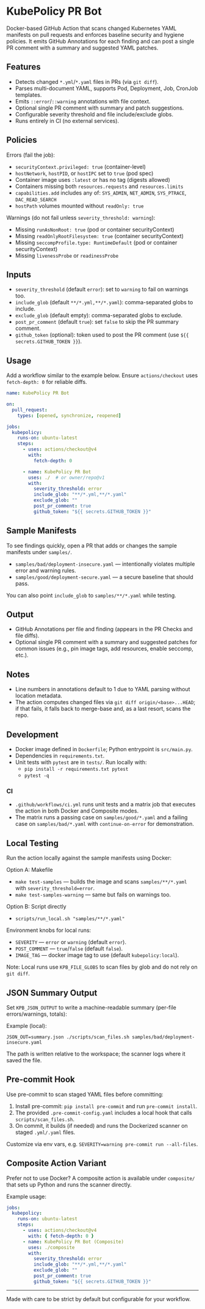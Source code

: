 # KubePolicy PR Bot

Docker-based GitHub Action that scans changed Kubernetes YAML manifests on pull requests and enforces baseline security and hygiene policies. It emits GitHub Annotations for each finding and can post a single PR comment with a summary and suggested YAML patches.

## Features
- Detects changed `*.yml`/`*.yaml` files in PRs (via `git diff`).
- Parses multi-document YAML, supports Pod, Deployment, Job, CronJob templates.
- Emits `::error`/`::warning` annotations with file context.
- Optional single PR comment with summary and patch suggestions.
- Configurable severity threshold and file include/exclude globs.
- Runs entirely in CI (no external services).

## Policies

Errors (fail the job):
- `securityContext.privileged: true` (container-level)
- `hostNetwork`, `hostPID`, or `hostIPC` set to `true` (pod spec)
- Container image uses `:latest` or has no tag (digests allowed)
- Containers missing both `resources.requests` and `resources.limits`
- `capabilities.add` includes any of: `SYS_ADMIN`, `NET_ADMIN`, `SYS_PTRACE`, `DAC_READ_SEARCH`
- `hostPath` volumes mounted without `readOnly: true`

Warnings (do not fail unless `severity_threshold: warning`):
- Missing `runAsNonRoot: true` (pod or container securityContext)
- Missing `readOnlyRootFilesystem: true` (container securityContext)
- Missing `seccompProfile.type: RuntimeDefault` (pod or container securityContext)
- Missing `livenessProbe` or `readinessProbe`

## Inputs
- `severity_threshold` (default `error`): set to `warning` to fail on warnings too.
- `include_glob` (default `**/*.yml,**/*.yaml`): comma-separated globs to include.
- `exclude_glob` (default empty): comma-separated globs to exclude.
- `post_pr_comment` (default `true`): set `false` to skip the PR summary comment.
- `github_token` (optional): token used to post the PR comment (use `${{ secrets.GITHUB_TOKEN }}`).

## Usage
Add a workflow similar to the example below. Ensure `actions/checkout` uses `fetch-depth: 0` for reliable diffs.

```yaml
name: KubePolicy PR Bot

on:
  pull_request:
    types: [opened, synchronize, reopened]

jobs:
  kubepolicy:
    runs-on: ubuntu-latest
    steps:
      - uses: actions/checkout@v4
        with:
          fetch-depth: 0

      - name: KubePolicy PR Bot
        uses: ./  # or owner/repo@v1
        with:
          severity_threshold: error
          include_glob: "**/*.yml,**/*.yaml"
          exclude_glob: ""
          post_pr_comment: true
          github_token: "${{ secrets.GITHUB_TOKEN }}"
```

## Sample Manifests
To see findings quickly, open a PR that adds or changes the sample manifests under `samples/`.

- `samples/bad/deployment-insecure.yaml` — intentionally violates multiple error and warning rules.
- `samples/good/deployment-secure.yaml` — a secure baseline that should pass.

You can also point `include_glob` to `samples/**/*.yaml` while testing.

## Output
- GitHub Annotations per file and finding (appears in the PR Checks and file diffs).
- Optional single PR comment with a summary and suggested patches for common issues (e.g., pin image tags, add resources, enable seccomp, etc.).

## Notes
- Line numbers in annotations default to 1 due to YAML parsing without location metadata.
- The action computes changed files via `git diff origin/<base>...HEAD`; if that fails, it falls back to merge-base and, as a last resort, scans the repo.

## Development
- Docker image defined in `Dockerfile`; Python entrypoint is `src/main.py`.
- Dependencies in `requirements.txt`.
- Unit tests with `pytest` are in `tests/`. Run locally with:
  - `pip install -r requirements.txt pytest`
  - `pytest -q`

### CI
- `.github/workflows/ci.yml` runs unit tests and a matrix job that executes the action in both Docker and Composite modes.
- The matrix runs a passing case on `samples/good/*.yaml` and a failing case on `samples/bad/*.yaml` with `continue-on-error` for demonstration.

## Local Testing
Run the action locally against the sample manifests using Docker:

Option A: Makefile
- `make test-samples` — builds the image and scans `samples/**/*.yaml` with `severity_threshold=error`.
- `make test-samples-warning` — same but fails on warnings too.

Option B: Script directly
- `scripts/run_local.sh "samples/**/*.yaml"`

Environment knobs for local runs:
- `SEVERITY` — `error` or `warning` (default `error`).
- `POST_COMMENT` — `true`/`false` (default `false`).
- `IMAGE_TAG` — docker image tag to use (default `kubepolicy:local`).

Note: Local runs use `KPB_FILE_GLOBS` to scan files by glob and do not rely on `git diff`.

## JSON Summary Output
Set `KPB_JSON_OUTPUT` to write a machine-readable summary (per-file errors/warnings, totals):

Example (local):
```
JSON_OUT=summary.json ./scripts/scan_files.sh samples/bad/deployment-insecure.yaml
```
The path is written relative to the workspace; the scanner logs where it saved the file.

## Pre-commit Hook
Use pre-commit to scan staged YAML files before committing:

1) Install pre-commit: `pip install pre-commit` and run `pre-commit install`.
2) The provided `.pre-commit-config.yaml` includes a local hook that calls `scripts/scan_files.sh`.
3) On commit, it builds (if needed) and runs the Dockerized scanner on staged `.yml/.yaml` files.

Customize via env vars, e.g. `SEVERITY=warning pre-commit run --all-files`.

## Composite Action Variant
Prefer not to use Docker? A composite action is available under `composite/` that sets up Python and runs the scanner directly.

Example usage:
```yaml
jobs:
  kubepolicy:
    runs-on: ubuntu-latest
    steps:
      - uses: actions/checkout@v4
        with: { fetch-depth: 0 }
      - name: KubePolicy PR Bot (Composite)
        uses: ./composite
        with:
          severity_threshold: error
          include_glob: "**/*.yml,**/*.yaml"
          exclude_glob: ""
          post_pr_comment: true
          github_token: "${{ secrets.GITHUB_TOKEN }}"
```

---
Made with care to be strict by default but configurable for your workflow.
